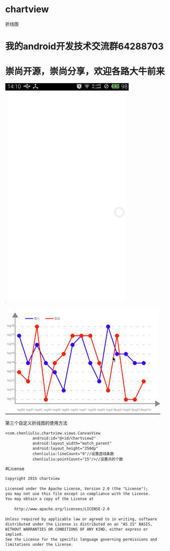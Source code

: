 # chartview

折线图



# 我的android开发技术交流群64288703
# 崇尚开源，崇尚分享，欢迎各路大牛前来


![](https://github.com/CrazyTT/ChartView/blob/master/pic/44.gif?raw=true)

![](https://github.com/CrazyTT/ChartView/blob/master/pic/55.gif?raw=true)


第三个自定义折线图的使用方法
```
<com.chenliuliu.chartview.views.CanvasView
            android:id="@+id/chartview2"
            android:layout_width="match_parent"
            android:layout_height="250dp"
            chenliuliu:lineCount="9"//设置虚线条数
            chenliuliu:pointCount="15"/>//设置点的个数
```


#License
```
Copyright 2015 chartview

Licensed under the Apache License, Version 2.0 (the "License");
you may not use this file except in compliance with the License.
You may obtain a copy of the License at

    http://www.apache.org/licenses/LICENSE-2.0

Unless required by applicable law or agreed to in writing, software
distributed under the License is distributed on an "AS IS" BASIS,
WITHOUT WARRANTIES OR CONDITIONS OF ANY KIND, either express or implied.
See the License for the specific language governing permissions and
limitations under the License.
```
